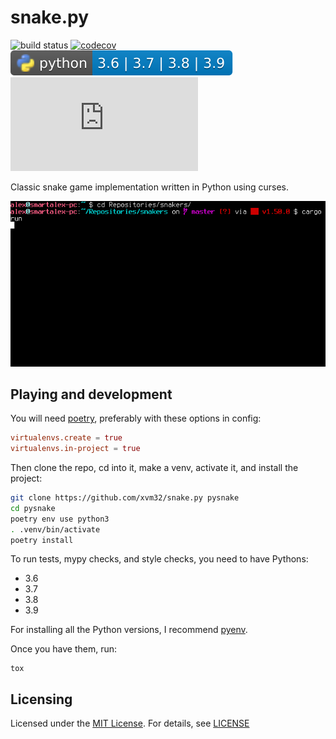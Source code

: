 # snake.py

![build status](https://github.com/xvm32/snake.py/workflows/build/badge.svg) [![codecov](https://codecov.io/gh/xvm32/snake.py/branch/master/graph/badge.svg?token=TLGV3HQGK0)](https://codecov.io/gh/xvm32/snake.py) ![python-versions](.github/badges/python-versions.svg) ![GitHub](https://img.shields.io/github/license/xvm32/snake.py)

Classic snake game implementation written in Python using curses.

![screenshot](snake.gif)

## Playing and development

You will need [poetry](https://github.com/python-poetry/poetry), preferably with these options in config:

```toml
virtualenvs.create = true
virtualenvs.in-project = true
```

Then clone the repo, cd into it, make a venv, activate it, and install the project:

```sh
git clone https://github.com/xvm32/snake.py pysnake
cd pysnake
poetry env use python3
. .venv/bin/activate
poetry install
```

To run tests, mypy checks, and style checks, you need to have Pythons:

- 3.6
- 3.7
- 3.8
- 3.9

For installing all the Python versions, I recommend [pyenv](https://github.com/pyenv/pyenv).

Once you have them, run:

```
tox
```

## Licensing

Licensed under the [MIT License](https://opensource.org/licenses/MIT). For details, see [LICENSE](https://github.com/xvm32/snake.py/blob/master/LICENSE)
